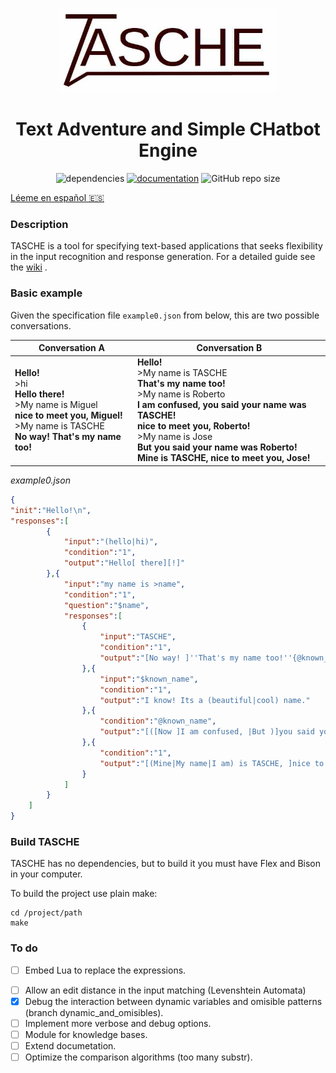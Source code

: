 <p align="center"><img src="logo.jpg" alt="logo" width="350"/></p>

<h1 align="center">Text Adventure and Simple CHatbot Engine</h1>

<p align="center">
<img alt="dependencies" src="https://img.shields.io/badge/dependencies-none-green">
<a href="https://github.com/MiguelMJ/TASCHE/wiki"><img alt="documentation" src="https://img.shields.io/badge/documentation-wiki-green"></a>
<img alt="GitHub repo size" src="https://img.shields.io/github/repo-size/MiguelMJ/TASCHE">
</p>

[Léeme en español :es:](README_ES.md) 

### Description
TASCHE is a tool for specifying text-based applications that seeks flexibility in the input recognition and response generation.
For a detailed guide see the [wiki](https://github.com/MiguelMJ/TASCHE/wiki) .

### Basic example

Given the specification file `example0.json` from below, this are two possible conversations.

| Conversation A | Conversation B |
| -------------- | -------------- |
| **Hello!**<br/>>hi<br/>**Hello there!**<br/>>My name is Miguel<br/>**nice to meet you, Miguel!**<br/>>My name is TASCHE<br/>**No way! That's my name too!** |**Hello!**<br/>>My name is TASCHE<br/>**That's my name too!**<br/>>My name is Roberto<br/>**I am confused, you said your name was TASCHE!**<br/>**nice to meet you, Roberto!**<br/>>My name is Jose<br/>**But you said your name was Roberto!**<br/>**Mine is TASCHE, nice to meet you, Jose!**|

_example0.json_

```JSON
{
"init":"Hello!\n",
"responses":[
        {
            "input":"(hello|hi)",
            "condition":"1",
            "output":"Hello[ there][!]"
        },{
            "input":"my name is >name",
            "condition":"1",
            "question":"$name",
            "responses":[
                {
                    "input":"TASCHE",
                    "condition":"1",
                    "output":"[No way! ]''That's my name too!''{@known_name = @name}"
                },{
                    "input":"$known_name",
                    "condition":"1",
                    "output":"I know! Its a (beautiful|cool) name."
                },{
                    "condition":"@known_name",
                    "output":"[([Now ]I am confused, |But )]you said your name was $known_name!"
                },{
                    "condition":"1",
                    "output":"[(Mine|My name|I am) is TASCHE, ]nice to meet you, $name!{@known_name = @name}"
                }
            ]
        }
    ]
}
```



### Build TASCHE

TASCHE has no dependencies, but to build it you must have Flex and Bison in your computer.

To build the project use plain make:

```
cd /project/path
make
```

### To do

* [ ] Embed Lua to replace the expressions.

- [ ] Allow an edit distance in the input matching (Levenshtein Automata)
- [x] Debug the interaction between dynamic variables and omisible patterns (branch dynamic_and_omisibles).
- [ ] Implement more verbose and debug options.
- [ ] Module for knowledge bases.
- [ ] Extend documetation.
- [ ] Optimize the comparison algorithms (too many substr).

```

```